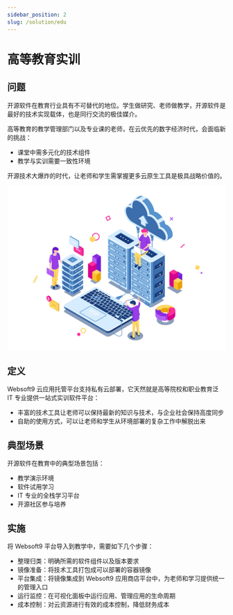 ```yaml
---
sidebar_position: 2
slug: /solution/edu
---
```


# 高等教育实训

## 问题

开源软件在教育行业具有不可替代的地位。学生做研究、老师做教学，开源软件是最好的技术实现载体，也是同行交流的极佳媒介。    

高等教育的教学管理部门以及专业课的老师，在云优先的数字经济时代，会面临新的挑战：

- 课堂中需多元化的技术组件
- 教学与实训需要一致性环境

开源技术大爆炸的时代，让老师和学生需掌握更多云原生工具是极具战略价值的。  

![](./assets/higheducation-feature-websoft9.webp)

## 定义

Websoft9 云应用托管平台支持私有云部署，它天然就是高等院校和职业教育泛 IT 专业提供一站式实训软件平台：

- 丰富的技术工具让老师可以保持最新的知识与技术，与企业社会保持高度同步
- 自助的使用方式，可以让老师和学生从环境部署的复杂工作中解脱出来


## 典型场景

开源软件在教育中的典型场景包括：

- 教学演示环境
- 软件试用学习
- IT 专业的全栈学习平台
- 开源社区参与培养

## 实施

将 Websoft9 平台导入到教学中，需要如下几个步骤：

- 整理归类：明确所需的软件组件以及版本要求
- 镜像准备：将技术工具打包成可以部署的容器镜像
- 平台集成：将镜像集成到 Websoft9 应用商店平台中，为老师和学习提供统一的管理入口
- 运行监控：在可视化面板中运行应用、管理应用的生命周期
- 成本控制：对云资源进行有效的成本控制，降低财务成本